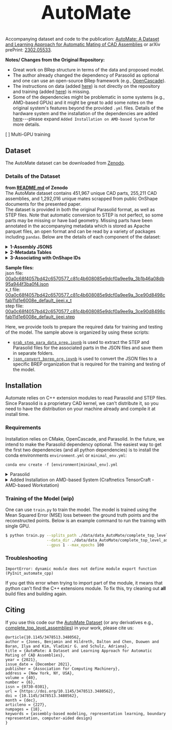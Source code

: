 <div align="center" style="font-size: 22pt;"> 
<h1 style="text-align: center;">AutoMate</h1>
</div>

Accompanying dataset and code to the publication: [AutoMate: A Dataset and Learning Approach for Automatic Mating of CAD Assemblies](https://dl.acm.org/doi/10.1145/3478513.3480562) or arXiv prePrint: [2302.05533](https://arxiv.org/abs/2105.12238).

__Notes/ Changes from the Original Repository:__
- Great work on BRep structure in terms of the data and proposed model.
- The author already changed the dependency of Parasolid as optional and one can use an open-source BRep framework (e.g., [OpenCascade](https://github.com/Open-Cascade-SAS/OCCT)).
- The instructions on data (added [here](#data-preparation)) is not directly on the repository and training (added [here](#training-of-the-model)) is missing. 
- Some of the dependencies might be problematic in some systems (e.g., AMD-based GPUs) and it might be great to add some notes on the original system's features beyond the provided `.yml` files. Details of the hardware system and the installation of the dependencies are added [here](#requirements)---please expand `Added Installation on AMD-based System` for more details.

[ ] Multi-GPU training

## Dataset
The AutoMate dataset can be downloaded from [Zenodo](https://zenodo.org/record/7776208#.ZDcYinbMIQ8).

### Details of the Dataset
__from [README.md](https://zenodo.org/records/7776208/files/README.md?download=1) of Zenodo__  
The AutoMate dataset contains 451,967 unique CAD parts, 255,211 CAD assemblies, and 1,292,016 unique mates scrapped from public OnShape documents for the presented paper.  
The dataset is provided in both the original Parasolid format, as well as STEP files. Note that automatic conversion to STEP is not perfect, so some parts may be missing or have bad geometry. Missing parts have been annotated in the accompanying metadata which is stored as Apache parquet files, an open format and can be read by a variety of packages including `pandas`. Below are the details of each component of the dataset:  
<details>
    <summary><strong>1-Assembly JSONS</strong></summary>
    Assembly information is stored as JSON files with the following schema:
    <pre>
    {
        'assemblyId': str, // name of assembly in assemblies.zip; read as 'assemblies/{assemblyId}.json'
        'has_all_parasolid': bool, // if all parts in the assembly are in parasolid.zip
        'has_all_step':bool, // if all parts in the assembly are in step.zip
        parts:[
            {
                'id': string, // name of part in corresponding zip file; read as either 'step/{id}.step' or 'parasolid/{id}.x_t'
                'has_parasolid': bool, // if the part is present is parasolid.zip
                'has_step': bool, // if the part is present is step.zip 
            }, ...
        ],
        'occurrences': [
            {
                'part': int, // index into parts list
                'id': string, // unique id within assembly
                'transform': list[float], // flattened (row major) 4x4 homogenous transform matrix of part within assembly
                'fixed': bool, // if occurrence is constrained to be unmoving within assembly
                'hidden': bool, // if occurrence was hidden (invisible) in assembly
                'has_parasolid': bool, // if referenced part is in parasolid.zip
                'has_step': bool // if referenced part is in step.zip
            }, ...
        ],
        'mates': [
            {
                'name': str, // name of mate -- may not be unique
                'id': str, // unique id of mate within assembly
                'mateType': str, // type of constraint mate represents, see paper for descriptions
                'occurrences': list[int], // indices into occurrence list of constrained occurrences
                'mcfs': list[list[float]], // 2, 4x4 homogeneous frame matrices for mate connecting frames (see paper for description)
                'has_parasolid': bool, // if both referenced parts are in parasolid.zip
                'has_step': bool // if both referenced parts are in step.zip
            }, ...
        ],
        'mateRelations': [
            {
                'name': str, // name of mate relation -- may not be unique
                'relationType': str, // type of mate relation
                'reverseDirection': bool, // if relation is reversed from default direction
                'relationRatio': float, // (optional) relation parameter
                'relationLength': float, // (optional) relation parameter
                'mates': list[int] // indices into mate list of constrained mates
            }, ...
        ],
        'mateGroups': [
            {
                'name': str, // name of group -- may not be unique
                'id': str, // unique id of group in assembly
                'occurrences': list[int], // list of indices into occurrence list of grouped occurrences
                'has_parasolid': bool, // if all referenced parts are in parasolid.zip
                'has_step': bool // if all referenced parts are in in step.zip
            }, ...
        ],
        'subAssemblies': [
            {
                'id': str, // unique of subassembly relative to assembly
                'assemblyId': str // 
            }, ...
        ]

    }
    </pre>
</details>

<details>
<summary><strong>2-Metadata Tables</strong></summary>
Three parquet files contain metadata about parts, assemblies, and mates. All distances (and derived units) are
measured in meters. Masses are derived from assuming a unitless density of 1.  

`assemblies.parquet` has the following columns:
 - `assemblyId`: unique assembly id, used to find file in zip 'assemblies/{assemblyId}.zip' and in subAssembly lists
 - `n_subassemblies`: number of unique subassemblies (excluding the root) flattened into this assembly. Does not count multiple instances of the same subassembly.
 - `n_parts`: Number of unique parts in the assembly
 - `n_parasolid`: Number of parts for which we have parasolid geometry
 - `n_parasolid_errors`: Number of parts for which parasolid geometry has some error (see `parts.parquet` for error details)
 - `n_step`: Number of parts for which we have step geometry
 - `n_occurrences`: Number of part occurrences in the assembly
 - `n_mates`: Number of mates in the assembly
 - `n_ps_mates`: Number of mates in the assembly for which we have parasolid geometry for both parts
 - `n_step_mates`: Number of mates in the assembly for which we have step geometry for both parts
 - `n_groups`: Number of mate groups in the assembly
 - `n_relations`: Number of mate relations in the assembly
 - `is_subassembly`: If this assembly is included in any other assembly of the dataset as a subassembly.

`mates.parquet` has the following columns:
- `mateType`: Type of constaint the mate forms 
- `mcfs`: List of flattened 4x4 mating coordinate frame matrices for mate (see paper for details)
- `has_step`: If we have step geometry for both parts in the mate
- `parts`: List of part_ids for the two parts of the mate
- `ps_has_errors`: If either of the parasolid forms of the parts has an error (see `parts.parquet` for error details)

`parts.parquet` has the following columns. Note that summary and error data is computed for the parasolid files and may not be exactly the same for step versions if they exist:
 - `part_id`: unique id of part -- used to locate part in zip files
 - `readable`: if the parasolid file was readable
 - `n_parts`: number of parts in the parasolid file. Should always be 1
 - `n_bodies`: number of topological bodies in the parasolid file, should always be 1
 - `has_corrupt_state`: if the parasolid geometry has any corrupt state
 - `has_invalid_state`: if the parasolid geometry has any invalid state
 - `has_missing_geometry`: if any topological entities in the parasolid file has no associated geometry
 - `error_checking_topology`: if an error occurred reading any of the topological entities
 - `error_finding_bounding_box`: if an error occurred asking parasolid for the part's bounding box
 - `error_finding_na_box`: if an error occrured asking parasolid for the part's non-axis-aligned bounding box
 - `error_computing_mass_properties`: if an error occurred asking parasolid for the part's mass properties
 - `n_faults`: number of faults found by the parasolid kernel when processing the part
 - `n_faces_no_geo`: number of topological faces with missing geometry
 - `n_edges_no_geo`: number of topological edges with missing geometry
 - `n_verts_no_geo`: number of topological vertices with missing geometry
 - `n_topols`: number of topological entities
 - `n_relations`: number of relationships between topological entities
 - `n_regions`: number of topological regions
 - `n_shells`: number of topological shells
 - `n_faces`: number of topological faces
 - `n_edges`: number of topological edges
 - `n_loops`: number of topological loops
 - `n_vertices`: number of topological vertices
 - `n_plane`: number of face topologies with planar geometry
 - `n_cyl`: number of face topologies with cylindrical geometry
 - `n_cone`: number of face topologies with conical geometry
 - `n_sphere`: number of face topologies with spherical geometry
 - `n_torus`: number of face topologies with toroidal geometry
 - `n_bsurf`: number of face topologies with b-spline surface geometry
 - `n_offset`: number of face topologies with offset surface geometry
 - `n_fsurf`: number of face topologies with foreign (imported) surface geometry
 - `n_swept`: number of face topologies with swept surface geometry
 - `n_spun`: number of face topologies with spun surface geometry
 - `n_blendsf`: number of face topologies with blend-surface geometry
 - `n_line`: number of edge topologies with line geometry
 - `n_circle`: number of edge topologies with circular geometry
 - `n_ellipse`: number of edge topologies with elliptical geometry
 - `n_bcurve`: number of edge topologies with b-spline geometry
 - `n_icurve`: number of edge topologies with intersection curve geometry
 - `n_fcurve`: number of edge topologies with foriegn (imported) geometry
 - `n_spcurve`: number of edge topologies with surface parameterized geometry
 - `n_trcurve`: number of edge topologies with trimmed curve geometry
 - `n_cpcurve`: number of edge topologies with cpcurve geometry
 - `bb_0`: axis-aligned bounding box min corner x
 - `bb_1`: axis-aligned bounding box min corner y
 - `bb_2`: axis-aligned bounding box min corner z
 - `bb_3`: axis-aligned bounding box max corner x
 - `bb_4`: axis-aligned bounding box max corner y
 - `bb_5`: axis-aligned bounding box max corner z
 - `nabb_axis_0`: non-axis-aligned bounding box coordinate system z-axis x-coordinate
 - `nabb_axis_1`: non-axis-aligned bounding box coordinate system z-axis y-coordinate
 - `nabb_axis_2`: non-axis-aligned bounding box coordinate system z-axis z-coordinate
 - `nabb_loc_0`: non-axis-aligned bounding box coordinate system center x-coordinate
 - `nabb_loc_1`: non-axis-aligned bounding box coordinate system center y-coordinate
 - `nabb_loc_2`: non-axis-aligned bounding box coordinate system center z-coordinate
 - `nabb_ref_0`: non-axis-aligned bounding box coordinate system x-axis x-coordinate
 - `nabb_ref_1`: non-axis-aligned bounding box coordinate system x-axis y-coordinate
 - `nabb_ref_2`: non-axis-aligned bounding box coordinate system x-axis z-coordinate
 - `nabb_box_0`: non-axis-aligned bounding box min corner x
 - `nabb_box_1`: non-axis-aligned bounding box min corner y
 - `nabb_box_2`: non-axis-aligned bounding box min corner z
 - `nabb_box_3`: non-axis-aligned bounding box max corner x
 - `nabb_box_4`: non-axis-aligned bounding box max corner y
 - `nabb_box_5`: non-axis-aligned bounding box max corner z
 - `mp_amount`: total volume
 - `mp_mass`: total mass
 - `c_of_g_0`: center of gravity x-coordinate
 - `c_of_g_1`: center of gravity y-coordinate
 - `c_of_g_2`: center of gravity z-coordinate
 - `m_of_i_0`: moment of inertia tensor components relative to center of mass (row-major)
 - `m_of_i_1`: moment of inertia tensor components relative to center of mass (row-major)
 - `m_of_i_2`: moment of inertia tensor components relative to center of mass (row-major)
 - `m_of_i_3`: moment of inertia tensor components relative to center of mass (row-major)
 - `m_of_i_4`: moment of inertia tensor components relative to center of mass (row-major)
 - `m_of_i_5`: moment of inertia tensor components relative to center of mass (row-major)
 - `m_of_i_6`: moment of inertia tensor components relative to center of mass (row-major)
 - `m_of_i_7`: moment of inertia tensor components relative to center of mass (row-major)
 - `m_of_i_8`: moment of inertia tensor components relative to center of mass (row-major)
 - `mp_periphery`: total surface area
 - `has_step`: if we have an associated step version
 - `uniqueid`: unique id used for deduplication (file should already be deduplicated)
 - `has_step_rep`: unused (leftover from deduplication)
 - `rep_part_id`: usused (leftover from deduplication)
 - `is_rep`: unused (leftover from deduplication)
 - `has_error`: if any of the error columns are true or non-zero.
</details>

<details>
<summary><strong>3-Associating with OnShape IDs</strong></summary>
All unique identifies are derived from their unique identifiers within Onshape. However, since Onshape query strings are case sensitive, contain non-path-friendly characters, and are too long for some file systems, we have canonicalized and shortened them. In general, the association is given by

 <pre>
 {documentId}_{documentMicroversion}_{elementId}_{encoded_configuration}_{[encoded_part_id if relevant]}
 </pre>

 associated files are named with this id plus the relevant file extension (.json, .x_t, or .step).

documentId, documentMicroversion, and elementId are unchanged from their onshape form except for being lower case only. The encoded configuration is the first 8 characters of the base32 encoded sha256 hash of the full configuration query string from Onshape. Because this is a destructive transform, the .json file `config_encodings.json` is provided to map back to the original, unencoded query strings. Part id is also encoded as a base32 encoding of the original Onshape part_id, but this transform is reversible. The file `file_encodings.py` contains helper functions for converting back-and-forth between Onshape identifiers and the identifiers used in the AutoMate dataset.
</details>

__Sample files:__  
json file: [00a0c68f4057bd42c6570577_c81c4b608085e9dcf0a9ee9a_3b1b46a08db95a944f3ba0f4.json](data/data_AutoMate/complete_top_level_assys_json/00a0c68f4057bd42c6570577_c81c4b608085e9dcf0a9ee9a_3b1b46a08db95a944f3ba0f4.json)  
x_t file: [00a0c68f4057bd42c6570577_c81c4b608085e9dcf0a9ee9a_3ce90d8498cfab11d1e6008e_default_jjeei.x_t](data/data_AutoMate/complete_top_level_assys_parasolid/00a0c68f4057bd42c6570577_c81c4b608085e9dcf0a9ee9a_3ce90d8498cfab11d1e6008e_default_jjeei.x_t)  
step file: [00a0c68f4057bd42c6570577_c81c4b608085e9dcf0a9ee9a_3ce90d8498cfab11d1e6008e_default_jjeei.step](data/data_AutoMate/complete_top_level_assys_step/00a0c68f4057bd42c6570577_c81c4b608085e9dcf0a9ee9a_3ce90d8498cfab11d1e6008e_default_jjeei.step)  

Here, we provide tools to prepare the required data for training and testing of the model. The sample above is organized by using these scripts:
- [`grab_step_para_data_prep.ipynb`](./notebooks/grab_step_para_data_prep.ipynb) is used to extract the STEP and Parasolid files for the associated parts in the JSON files and save them in separate folders.
- [`json_convert_bprep_org.ipynb`](./notebooks/json_convert_bprep_org.ipynb) is used to convert the JSON files to a specific BREP organization that is required for the training and testing of the model.

## Installation
Automate relies on C++ extension modules to read Parasolid and STEP files. Since Parasolid is a proprietary CAD kernel, we can't distribute it, so you need to have the distribution on your machine already and compile it at install time.

### Requirements
Installation relies on CMake, OpenCascade, and Parasolid. In the future, we intend to make the Parasolid dependency optional. The easiest way to get the first two dependencies (and all python dependencies) is to install the conda environments `environment.yml` or `minimal_env.yml`:

`conda env create -f [environment|minimal_env].yml`

<details>
<summary>Parasolid</summary>

The Parasolid requirement relies on setting the environmental variable `$PARASOLID_BASE` on your system pointing to the Parasolid install directory for your operating system. For example

``export PARASOLID_BASE=${PATH_TO_PARASOLID_INSTALL}/intel_linux/base``

Replace ``intel_linux`` with the directory appropriate to your OS. The base directory should contain files like `pskernel_archive.lib` and `parasolid_kernel.h`.

Once these requirements are met, you an install via pip:

`pip install git+https://github.com/degravity/automate.git@v1.0.4`
</details>

<details>
<summary>Added Installation on AMD-based System (Craftnetics TensorCraft - AMD-based Workstation)</summary>

1- Compatible docker container from DockerHub is [rocm/pytorch:rocm5.2.3_ubuntu20.04_py3.7_pytorch_1.10.0](https://hub.docker.com/layers/rocm/pytorch/rocm5.2.3_ubuntu20.04_py3.7_pytorch_1.10.0/images/sha256-34313368f1563d92e5fd49837a705df5ad85d6d6ee466330d3bb17b6b78ac100?context=explore) that one can pull via:
```bash
$ docker pull rocm/pytorch:rocm5.2.3_ubuntu20.04_py3.7_pytorch_1.10.0
```
2- Run the container via (the container name will be `automate`):
```bash
$ sudo docker run -it --name automate --cap-add=SYS_PTRACE \
                  --security-opt seccomp=unconfined \
                  --device=/dev/kfd --device=/dev/dri \
                  --group-add $(getent group video | cut -d':' -f 3) \
                  --ipc=host --network=host --dns 8.8.8.8 \
                  -v /path/to/volume:/path/to/volume \
                  -p 0.0.0.0:6005:6005 -e DISPLAY=$DISPLAY \
                  -v /tmp/.X11-unix:/tmp/.X11-unix:ro \
                  rocm/pytorch:rocm5.2.3_ubuntu20.04_py3.7_pytorch_1.10.0
```
3- The docker container above comes with required PyTorch installation (1.10.0) that is compatible with ROCm stack (Please check via `python -c "import torch; print(torch.__version__); print(torch.cuda.is_available())"`).  
Below are the steps to install the remaining dependencies:
```bash
$ source activate base                  # To activate the base environment of the container,
$ conda install mamba -c conda-forge --strict-channel-priority --override-channels -y # To install and use mamba as the package manager
$ pip install pytorch-lightning==1.7.3  # To install pytorch-lightning
$ conda install matplotlib -y
$ conda install -c conda-forge dotmap -y
$ conda install -c conda-forge eigen -y
$ conda install cmake -y
$ conda install -c conda-forge pybind11 -y
$ conda install seaborn -y
$ conda install -c conda-forge occt=7.6 --strict-channel-priority --override-channels -y # occt 7.6 or 7.7 should work 
```
__Notes:__  
[1] In addition to the dependencies above, we need to install `xxhash` and `setuptools` via pip as:
```bash
$ pip install xxhash setuptools==59.5.0 # setuptools is solving "AttributeError: module 'distutils' has no attribute 'version' issue"
```
[2] All of these can be moved to an environment file. However, we would like to explicitly present the dependencies and installation steps to avoid potential issues.  

4-`torch_geometric` is a bit complicated to install on AMD-based systems. There are some attempts to share [some binaries](https://github.com/Looong01/pyg-rocm-build/) to install and also as suggested in the documentation of the [Pytorch Geometric](https://pytorch-geometric.readthedocs.io/en/latest/notes/installation.html#:~:text=number%20here.-,ROCm,-%3A%20The%20external). However, it might be still complicated to install due to the differences between the compiled system that is released on the repository and the users' systems (e.g., see [here](https://github.com/Looong01/pyg-rocm-build/issues/3)). Regardless, one can compile and install the individual dependencies via (assuming we are inside different folder ---i.e, ./pyg--- then the cloned repository):  

torch-scatter:
```bash
$ git clone https://github.com/rusty1s/pytorch_scatter.git
$ cd pytorch_scatter
$ git checkout 2.0.9
$ pip . install -vvv |& tee build_scatter.log # After |& is to log the installation process
```

torch-sparse:
```bash
$ git clone https://github.com/rusty1s/pytorch_sparse.git
$ cd pytorch_sparse
$ git checkout 0.6.13
$ pip . install -vvv |& tee build_sparse.log # After |& is to log the installation process
```

torch-spline-conv:
```bash
$ git clone https://github.com/rusty1s/pytorch_spline_conv
$ cd pytorch_spline_conv
$ git checkout 2.0.3
$ pip . install -vvv |& tee build_spline_conv.log # After |& is to log the installation process
```

torch-cluster (optional):  
```bash
$ git clone https://github.com/rusty1s/pytorch_cluster.git
$ cd pytorch_cluster
$ git checkout 1.2.1
$ pip . install -vvv |& tee build_cluster.log # After |& is to log the installation process
```
__Note:__ For C++ implementation of torch-cluster, please check this [link](https://github.com/rusty1s/pytorch_cluster#c-api).  

torch-geometric:  
```bash
$ git clone https://github.com/pyg-team/pytorch_geometric.git
$ cd pytorch_geometric
$ git checkout 2.0.3
$ pip . install -vvv |& tee build_geometric.log
```

__Notes:__  
[1] `mamba` package manager might work relatively faster than `conda`. After the `conda update conda` above, one can install `mamba`.  
[2] In some cases, even the installation of the mamba would be problematic. Therefore, one can use a logic similar to:
`conda install mamba -c conda-forge --strict-channel-priority --override-channels -y` to limit the number of channels to only `conda-forge`.  
[3] It is important to pay attention to the version of the PyTorch and its compatibility to the specific PyTorch Geometric stack---and its dependencies as provided on step 4 above.  
[4] We can also create Python binaries (e.g., `.whl` files) for each of the torch-geometric and other libraries above. This will avoid the recompilation in the future. We can `python setup.py bdist_wheel`. This command needs to be run in the main folder of the target library (e.g., ./pyg/pytorch_geometric/) where `setup.py` is located. For example, the compiled binary of `torch_geometric` will be in `./pytorch_geometric/dist/`.
</details>

### Training of the Model (wip)
One can use `train.py` to train the model. The model is trained using the Mean Squared Error (MSE) loss between the ground truth points and the reconstructed points. Below is an example command to run the training with single GPU.
```bash
$ python train.py --splits_path ./data/data_AutoMate/complete_top_level_assys_json \
                  --data_dir ./data/data_AutoMate/complete_top_level_assys_step \
                  --gpus 1 --max_epochs 100
```

### Troubleshooting
```
ImportError: dynamic module does not define module export function (PyInit_automate_cpp)
```

If you get this error when trying to import part of the module, it means that python can't find the C++ extensions module. To fix this, try cleaning out **all** build files and building again.

## Citing
If you use this code our the [AutoMate Dataset](https://zenodo.org/record/7776208#.ZDcYinbMIQ8) (or any derivatives e.g., [complete_top_level_assemblies](https://drive.google.com/file/d/100wKGZjeAt0fw0hVG_D0vLpDho0_zprd/view)) in your work, please cite us:

```
@article{10.1145/3478513.3480562,
author = {Jones, Benjamin and Hildreth, Dalton and Chen, Duowen and Baran, Ilya and Kim, Vladimir G. and Schulz, Adriana},
title = {AutoMate: A Dataset and Learning Approach for Automatic Mating of CAD Assemblies},
year = {2021},
issue_date = {December 2021},
publisher = {Association for Computing Machinery},
address = {New York, NY, USA},
volume = {40},
number = {6},
issn = {0730-0301},
url = {https://doi.org/10.1145/3478513.3480562},
doi = {10.1145/3478513.3480562},
month = {dec},
articleno = {227},
numpages = {18},
keywords = {assembly-based modeling, representation learning, boundary representation, computer-aided design}
}
```
